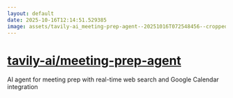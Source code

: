 ```yaml
---
layout: default
date: 2025-10-16T12:14:51.529385
image: assets/tavily-ai_meeting-prep-agent--20251016T072548456--cropped.png
---
```


# [tavily-ai/meeting-prep-agent](https://github.com/tavily-ai/meeting-prep-agent)

AI agent for meeting prep with real-time web search and Google Calendar integration
